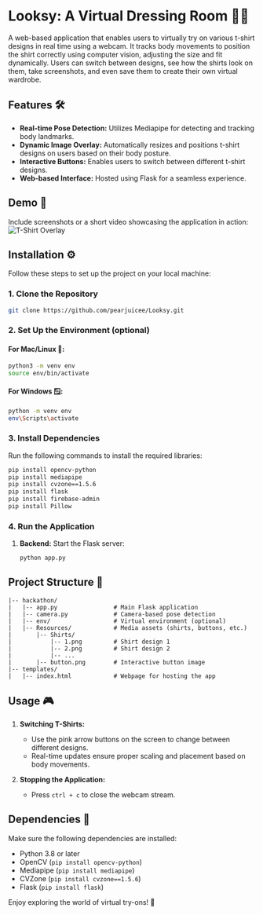 # Looksy: A Virtual Dressing Room 👚👕

A web-based application that enables users to virtually try on various t-shirt designs in real time using a webcam. It tracks body movements to position the shirt correctly using computer vision, adjusting the size and fit dynamically. Users can switch between designs, see how the shirts look on them, take screenshots, and even save them to create their own virtual wardrobe.

## Features 🛠️

- **Real-time Pose Detection:** Utilizes Mediapipe for detecting and tracking body landmarks.
- **Dynamic Image Overlay:** Automatically resizes and positions t-shirt designs on users based on their body posture.
- **Interactive Buttons:** Enables users to switch between different t-shirt designs.
- **Web-based Interface:** Hosted using Flask for a seamless experience.

## Demo 🎥

Include screenshots or a short video showcasing the application in action:
![T-Shirt Overlay](pose_tracking_full_body_landmarks.png)

## Installation ⚙️

Follow these steps to set up the project on your local machine:

### 1. Clone the Repository 
```bash
git clone https://github.com/pearjuicee/Looksy.git
```

### 2. Set Up the Environment (optional) 
#### For Mac/Linux 🍎: 
```bash
python3 -m venv env
source env/bin/activate
```
#### For Windows 🪟:
```bash
python -m venv env
env\Scripts\activate
```

### 3. Install Dependencies 
Run the following commands to install the required libraries:
```bash
pip install opencv-python
pip install mediapipe
pip install cvzone==1.5.6
pip install flask
pip install firebase-admin
pip install Pillow
```

### 4. Run the Application 
1. **Backend:**
   Start the Flask server:
   ```bash
   python app.py
   ```

## Project Structure 📂

```
|-- hackathon/
|   |-- app.py                # Main Flask application
|   |-- camera.py             # Camera-based pose detection
|   |-- env/                  # Virtual environment (optional)
|   |-- Resources/            # Media assets (shirts, buttons, etc.)
|       |-- Shirts/
|           |-- 1.png         # Shirt design 1
|           |-- 2.png         # Shirt design 2
|           |-- ...
|       |-- button.png        # Interactive button image
|-- templates/
|   |-- index.html            # Webpage for hosting the app
```

## Usage 🎮

1. **Switching T-Shirts:**
   - Use the pink arrow buttons on the screen to change between different designs.
   - Real-time updates ensure proper scaling and placement based on body movements.

2. **Stopping the Application:**
   - Press `ctrl + c` to close the webcam stream.

## Dependencies 🧩

Make sure the following dependencies are installed:
- Python 3.8 or later
- OpenCV (`pip install opencv-python`)
- Mediapipe (`pip install mediapipe`)
- CVZone (`pip install cvzone==1.5.6`)
- Flask (`pip install flask`)


Enjoy exploring the world of virtual try-ons! 🥳
